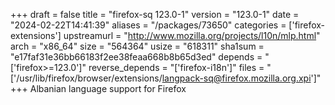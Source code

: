 +++
draft = false
title = "firefox-sq 123.0-1"
version = "123.0-1"
date = "2024-02-22T14:41:39"
aliases = "/packages/73650"
categories = ['firefox-extensions']
upstreamurl = "http://www.mozilla.org/projects/l10n/mlp.html"
arch = "x86_64"
size = "564364"
usize = "618311"
sha1sum = "e17faf31e36bb66183f2ee38feaa668b8b65d3ed"
depends = "['firefox>=123.0']"
reverse_depends = "['firefox-i18n']"
files = "['/usr/lib/firefox/browser/extensions/langpack-sq@firefox.mozilla.org.xpi']"
+++
Albanian language support for Firefox